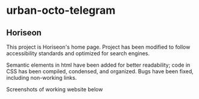 # urban-octo-telegram

## Horiseon

This project is Horiseon's home page.
Project has been modified to follow accessibility standards and optimized for search engines.

Semantic elements in html have been added for better readability; code in CSS has been compiled, condensed, and organized. Bugs have been fixed, including non-working links.

Screenshots of working website below
